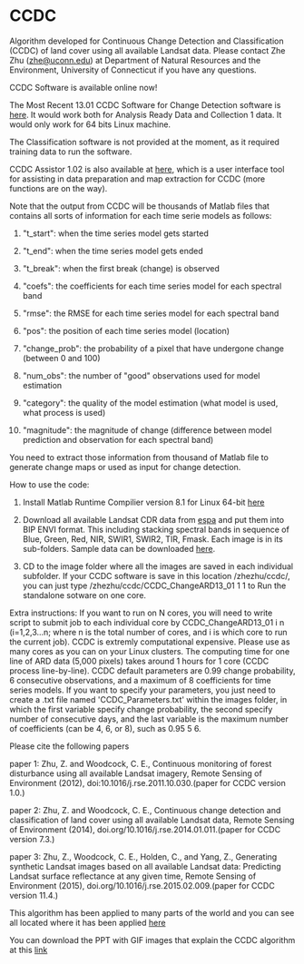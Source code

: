 # CCDC
Algorithm developed for Continuous Change Detection and Classification (CCDC) of land cover using all available Landsat data. Please contact Zhe Zhu (zhe@uconn.edu) at Department of Natural Resources and the Environment, University of Connecticut if you have any questions. 

CCDC Software is available online now!

The Most Recent 13.01 CCDC Software for Change Detection software is [here](https://drive.google.com/file/d/1XxTM2gmpe3hHGxfpXVPLbmUZC40nLzpK/view?usp=sharing). It would work both for Analysis Ready Data and Collection 1 data. It would only work for 64 bits Linux machine. 

The Classification software is not provided at the moment, as it required training data to run the software.

CCDC Assistor 1.02 is also available at [here](https://drive.google.com/drive/folders/1iZmKlSNjJtb6DkinyOiPJtfT74YCE_eF), which is a user interface tool for assisting in data preparation and map extraction for CCDC (more functions are on the way).

Note that the output from CCDC will be thousands of Matlab files that contains all sorts of information for each time serie models as follows: 

1. "t_start": when the time series model gets started

2. "t_end": when the time series model gets ended
 
3. "t_break": when the first break (change) is observed

4. "coefs": the coefficients for each time series model for each spectral band

5. "rmse": the RMSE for each time series model for each spectral band

6. "pos": the position of each time series model (location)
 
7. "change_prob": the probability of a pixel that have undergone change (between 0 and 100)
 
8. "num_obs": the number of "good" observations used for model estimation

9. "category": the quality of the model estimation (what model is used, what process is used)
 
10. "magnitude": the magnitude of change (difference between model prediction and observation for each spectral band)

You need to extract those information from thousand of Matlab file to generate change maps or used as input for change detection. 

How to use the code:

1. Install Matlab Runtime Compilier version 8.1 for Linux 64-bit [here](http://ssd.mathworks.com/supportfiles/downloads/R2017b/deployment_files/R2017b/installers/glnxa64/MCR_R2017b_glnxa64_installer.zip) 

2. Download all available Landsat CDR data from [espa](https://espa.cr.usgs.gov/) and put them into BIP ENVI format. This including stacking spectral bands in sequence of Blue, Green, Red, NIR, SWIR1, SWIR2, TIR, Fmask. Each image is in its sub-folders. Sample data can be downloaded [here](https://drive.google.com/drive/folders/1RerfMXpTrIOaZ_RG14MQlDnvFZZ4UBg2?usp=sharing).

3. CD to the image folder where all the images are saved in each individual subfolder. If your CCDC software is save in this location /zhezhu/ccdc/, you can just type /zhezhu/ccdc/CCDC_ChangeARD13_01 1 1 to Run the standalone sotware on one core. 

Extra instructions: If you want to run on N cores, you will need to write script to submit job to each individual core by CCDC_ChangeARD13_01 i n (i=1,2,3...n; where n is the total number of cores, and i is which core to run the current job). CCDC is extremly computational expensive. Please use as many cores as you can on your Linux clusters. The computing time for one line of ARD data (5,000 pixels) takes around 1 hours for 1 core (CCDC process line-by-line). CCDC default parameters are 0.99 change probability, 6 consecutive observations, and a maximum of 8 coefficients for time series models. If you want to specify your parameters, you just need to create a .txt file named 'CCDC_Parameters.txt' within the images folder, in which the first variable specify change probability, the second specify number of consecutive days, and the last variable is the maximum number of coefficients (can be 4, 6, or 8), such as 0.95 5 6. 

Please cite the following papers

paper 1: Zhu, Z. and Woodcock, C. E., Continuous monitoring of forest disturbance using all available Landsat imagery, Remote Sensing of Environment (2012), doi:10.1016/j.rse.2011.10.030.(paper for CCDC version 1.0.)

paper 2: Zhu, Z. and Woodcock, C. E., Continuous change detection and classification of land cover using all available Landsat data, Remote Sensing of Environment (2014), doi.org/10.1016/j.rse.2014.01.011.(paper for CCDC version 7.3.)

paper 3: Zhu, Z., Woodcock, C. E., Holden, C., and Yang, Z., Generating synthetic Landsat images based on all available Landsat data: Predicting Landsat surface reflectance at any given time, Remote Sensing of Environment (2015), doi.org/10.1016/j.rse.2015.02.009.(paper for CCDC version 11.4.)

This algorithm has been applied to many parts of the world and you can see all located where it has been applied [here](https://github.com/bullocke/Landsat-Database/blob/master/PRmap.geojson)  

You can download the PPT with GIF images that explain the CCDC algorithm at this [link](https://www.dropbox.com/s/1jzfte8mjy4qzzr/CCDC_algorithm_intro.pptx?dl=0)
